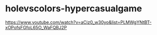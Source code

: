 # holevscolors-hypercasualgame
https://www.youtube.com/watch?v=aCiz0_w30yo&list=PLMWgYNtBT-xOPofsFGfoL65O_WaFQBJ2P
